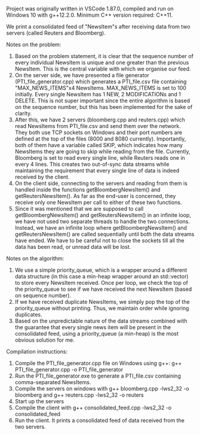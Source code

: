 Project was originally written in VSCode 1.87.0, compiled and run on Windows 10 with g++12.2.0. Minimum C++ version required: C++11.

We print a consolidated feed of "NewsItem"s after receiving data from two servers (called Reuters and Bloomberg).

Notes on the problem:
1. Based on the problem statement, it is clear that the sequence number of every individual NewsItem is unique and one greater than the previous NewsItem. This is the central variable with which we organise our feed.
2. On the server side, we have presented a file generator (PTI_file_generator.cpp) which generates a PTI_file.csv file containing "MAX_NEWS_ITEMS"x4 NewsItems. MAX_NEWS_ITEMS is set to 100 initially. Every single NewsItem has 1 NEW, 2 MODIFICATIONs and 1 DELETE. This is not super important since the entire algorithm is based on the sequence number, but this has been implemented for the sake of clarity.
3. After this, we have 2 servers (bloomberg.cpp and reuters.cpp) which read NewsItems from PTI_file.csv and send them over the network. They both use TCP sockets on Windows and their port numbers are defined at the top of the files (8000 and 8080 currently). Importantly, both of them have a variable called SKIP, which indicates how many NewsItems they are going to skip while reading from the file. Currently, Bloomberg is set to read every single line, while Reuters reads one in every 4 lines. This creates two out-of-sync data streams while maintaining the requirement that every single line of data is indeed received by the client.
4. On the client side, connecting to the servers and reading from them is handled inside the functions getBloombergNewsItem() and getReutersNewsItem(). As far as the end-user is concerned, they receive only one NewsItem per call to either of these two functions.
5. Since it was mentioned that we are supposed to call getBloombergNewsItem() and getReutersNewsItem() in an infinite loop, we have not used two separate threads to handle the two connections. Instead, we have an infinite loop where getBloombergNewsItem() and getReutersNewsItem() are called sequentially until both the data streams have ended. We have to be careful not to close the sockets till all the data has been read, or unread data will be lost.

Notes on the algorithm:
1. We use a simple priority_queue, which is a wrapper around a different data structure (in this case a min-heap wrapper around an std::vector) to store every NewsItem received. Once per loop, we check the top of the priority_queue to see if we have received the next NewsItem (based on sequence number).
2. If we have received duplicate NewsItems, we simply pop the top of the priority_queue without printing. Thus, we maintain order while ignoring duplicates.
3. Based on the unpredictable nature of the data streams combined with the guarantee that every single news item will be present in the consolidated feed, using a priority_queue (a min-heap) is the most obvious solution for me.

Compilation instructions:
1. Compile the PTI_file_generator.cpp file on Windows using g++: g++ PTI_file_generator.cpp -o PTI_file_generator
2. Run the PTI_file_generator.exe to generate a PTI_file.csv containing comma-separated NewsItems.
3. Compile the servers on windows with g++ bloomberg.cpp -lws2_32 -o bloomberg and g++ reuters.cpp -lws2_32 -o reuters
4. Start up the servers
5. Compile the client with g++ consolidated_feed.cpp -lws2_32 -o consolidated_feed
6. Run the client. It prints a consolidated feed of data received from the two servers.

